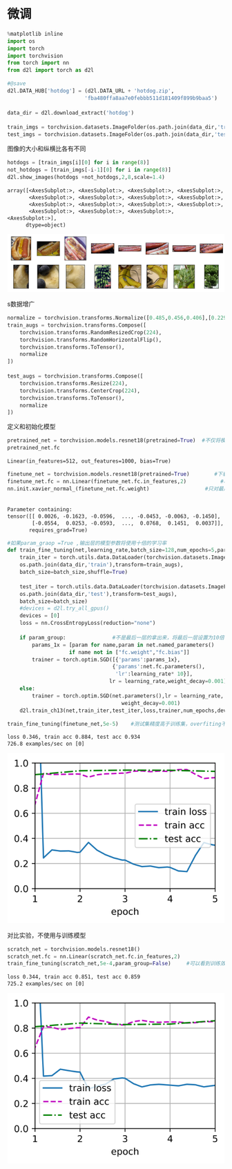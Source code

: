 # 微调


```python
%matplotlib inline
import os
import torch
import torchvision
from torch import nn
from d2l import torch as d2l
```


```python
#@save               
d2l.DATA_HUB['hotdog'] = (d2l.DATA_URL + 'hotdog.zip',
                         'fba480ffa8aa7e0febbb511d181409f899b9baa5')

data_dir = d2l.download_extract('hotdog')

train_imgs = torchvision.datasets.ImageFolder(os.path.join(data_dir,'train'))
test_imgs = torchvision.datasets.ImageFolder(os.path.join(data_dir,'test'))
```

图像的大小和纵横比各有不同


```python
hotdogs = [train_imgs[i][0] for i in range(8)]
not_hotdogs = [train_imgs[-i-1][0] for i in range(8)]
d2l.show_images(hotdogs +not_hotdogs,2,8,scale=1.4)
```




    array([<AxesSubplot:>, <AxesSubplot:>, <AxesSubplot:>, <AxesSubplot:>,
           <AxesSubplot:>, <AxesSubplot:>, <AxesSubplot:>, <AxesSubplot:>,
           <AxesSubplot:>, <AxesSubplot:>, <AxesSubplot:>, <AxesSubplot:>,
           <AxesSubplot:>, <AxesSubplot:>, <AxesSubplot:>, <AxesSubplot:>],
          dtype=object)




    
![png](output_4_1.png)
    


s数据增广


```python
normalize = torchvision.transforms.Normalize([0.485,0.456,0.406],[0.229,0.224,0.225])
train_augs = torchvision.transforms.Compose([
    torchvision.transforms.RandomResizedCrop(224),
    torchvision.transforms.RandomHorizontalFlip(),
    torchvision.transforms.ToTensor(),
    normalize
])

test_augs = torchvision.transforms.Compose([
    torchvision.transforms.Resize(224),
    torchvision.transforms.CenterCrop(224),
    torchvision.transforms.ToTensor(),
    normalize
])
```

定义和初始化模型


```python
pretrained_net = torchvision.models.resnet18(pretrained=True)  #不仅将模型拿过来，而且将模型参数拿过来; 这是pretrain
pretrained_net.fc
```




    Linear(in_features=512, out_features=1000, bias=True)




```python
finetune_net = torchvision.models.resnet18(pretrained=True)        #下载预训练模型
finetune_net.fc = nn.Linear(finetune_net.fc.in_features,2)           #将最后全连接层,分类问题改成2分类问题
nn.init.xavier_normal_(finetune_net.fc.weight)                  #只对最后一层weight做随机初始化      
                    
```




    Parameter containing:
    tensor([[ 0.0026, -0.1623, -0.0596,  ..., -0.0453, -0.0063, -0.1450],
            [-0.0554,  0.0253, -0.0593,  ...,  0.0768,  0.1451,  0.0037]],
           requires_grad=True)




```python
#如果param_graop =True ,输出层的模型参数将使用十倍的学习率
def train_fine_tuning(net,learning_rate,batch_size=128,num_epochs=5,param_group = True):
    train_iter = torch.utils.data.DataLoader(torchvision.datasets.ImageFolder(
    os.path.join(data_dir,'train'),transform=train_augs),
    batch_size=batch_size,shuffle=True)
    
    test_iter = torch.utils.data.DataLoader(torchvision.datasets.ImageFolder(
    os.path.join(data_dir,'test'),transform=test_augs),
    batch_size=batch_size)
    #devices = d2l.try_all_gpus()
    devices = [0] 
    loss = nn.CrossEntropyLoss(reduction="none")
    
    if param_group:               #不是最后一层的拿出来，将最后一层设置为10倍学习率，因为他是随机初始的，希望训练快一点
        params_1x = [param for name,param in net.named_parameters()
                    if name not in ["fc.weight","fc.bias"]]
        trainer = torch.optim.SGD([{'params':params_1x},
                                  {'params':net.fc.parameters(),
                                   'lr':learning_rate* 10}],
                                 lr = learning_rate,weight_decay=0.001)
    else:
        trainer = torch.optim.SGD(net.parameters(),lr = learning_rate,
                                     weight_decay=0.001)
    d2l.train_ch13(net,train_iter,test_iter,loss,trainer,num_epochs,devices)
```


```python
train_fine_tuning(finetune_net,5e-5)    #测试集精度高于训练集，overfiting不大
```

    loss 0.346, train acc 0.884, test acc 0.934
    726.8 examples/sec on [0]



    
![svg](output_11_1.svg)
    


对比实验，不使用与训练模型


```python
scratch_net = torchvision.models.resnet18()
scratch_net.fc = nn.Linear(scratch_net.fc.in_features,2)
train_fine_tuning(scratch_net,5e-4,param_group=False)     #可以看到训练效果差了10个点
```

    loss 0.344, train acc 0.851, test acc 0.859
    725.2 examples/sec on [0]



    
![svg](output_13_1.svg)
    



```python

```


```python

```

